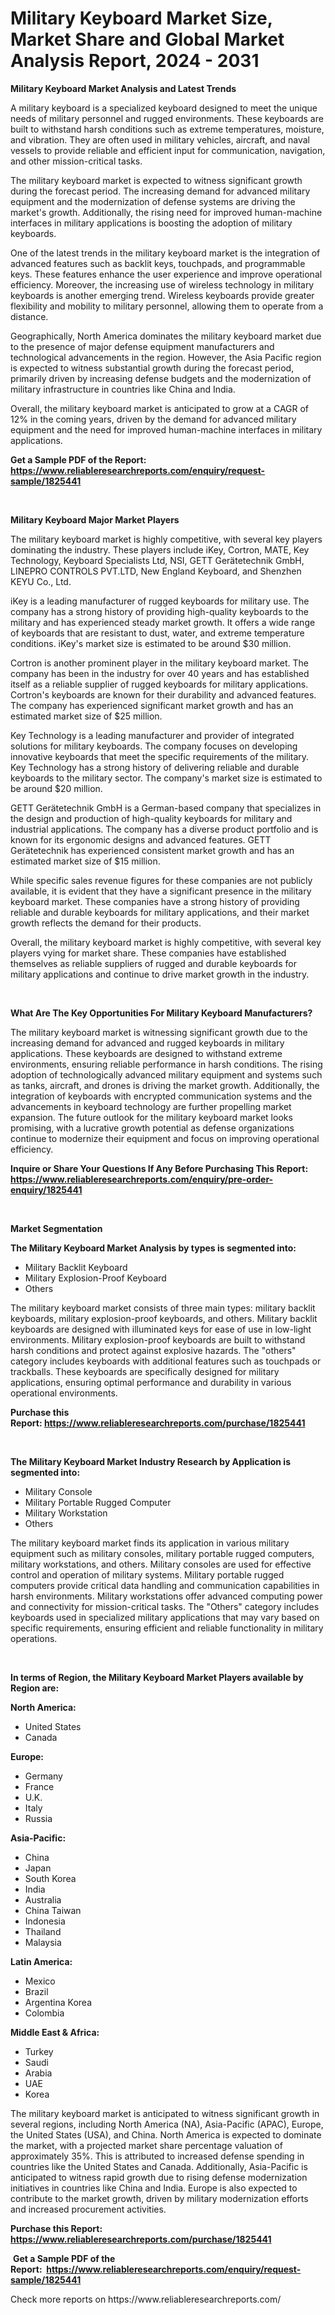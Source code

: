 <p><h1>Military Keyboard Market Size, Market Share and Global Market Analysis Report, 2024 - 2031</h1></p><p><strong>Military Keyboard Market Analysis and Latest Trends</strong></p>
<p><p>A military keyboard is a specialized keyboard designed to meet the unique needs of military personnel and rugged environments. These keyboards are built to withstand harsh conditions such as extreme temperatures, moisture, and vibration. They are often used in military vehicles, aircraft, and naval vessels to provide reliable and efficient input for communication, navigation, and other mission-critical tasks.</p><p>The military keyboard market is expected to witness significant growth during the forecast period. The increasing demand for advanced military equipment and the modernization of defense systems are driving the market's growth. Additionally, the rising need for improved human-machine interfaces in military applications is boosting the adoption of military keyboards.</p><p>One of the latest trends in the military keyboard market is the integration of advanced features such as backlit keys, touchpads, and programmable keys. These features enhance the user experience and improve operational efficiency. Moreover, the increasing use of wireless technology in military keyboards is another emerging trend. Wireless keyboards provide greater flexibility and mobility to military personnel, allowing them to operate from a distance.</p><p>Geographically, North America dominates the military keyboard market due to the presence of major defense equipment manufacturers and technological advancements in the region. However, the Asia Pacific region is expected to witness substantial growth during the forecast period, primarily driven by increasing defense budgets and the modernization of military infrastructure in countries like China and India.</p><p>Overall, the military keyboard market is anticipated to grow at a CAGR of 12% in the coming years, driven by the demand for advanced military equipment and the need for improved human-machine interfaces in military applications.</p></p>
<p><strong>Get a Sample PDF of the Report:&nbsp; <a href="https://www.reliableresearchreports.com/enquiry/request-sample/1825441">https://www.reliableresearchreports.com/enquiry/request-sample/1825441</a></strong></p>
<p>&nbsp;</p>
<p><strong>Military Keyboard Major Market Players</strong></p>
<p><p>The military keyboard market is highly competitive, with several key players dominating the industry. These players include iKey, Cortron, MATE, Key Technology, Keyboard Specialists Ltd, NSI, GETT Gerätetechnik GmbH, LINEPRO CONTROLS PVT.LTD, New England Keyboard, and Shenzhen KEYU Co., Ltd.</p><p>iKey is a leading manufacturer of rugged keyboards for military use. The company has a strong history of providing high-quality keyboards to the military and has experienced steady market growth. It offers a wide range of keyboards that are resistant to dust, water, and extreme temperature conditions. iKey's market size is estimated to be around $30 million.</p><p>Cortron is another prominent player in the military keyboard market. The company has been in the industry for over 40 years and has established itself as a reliable supplier of rugged keyboards for military applications. Cortron's keyboards are known for their durability and advanced features. The company has experienced significant market growth and has an estimated market size of $25 million.</p><p>Key Technology is a leading manufacturer and provider of integrated solutions for military keyboards. The company focuses on developing innovative keyboards that meet the specific requirements of the military. Key Technology has a strong history of delivering reliable and durable keyboards to the military sector. The company's market size is estimated to be around $20 million.</p><p>GETT Gerätetechnik GmbH is a German-based company that specializes in the design and production of high-quality keyboards for military and industrial applications. The company has a diverse product portfolio and is known for its ergonomic designs and advanced features. GETT Gerätetechnik has experienced consistent market growth and has an estimated market size of $15 million.</p><p>While specific sales revenue figures for these companies are not publicly available, it is evident that they have a significant presence in the military keyboard market. These companies have a strong history of providing reliable and durable keyboards for military applications, and their market growth reflects the demand for their products.</p><p>Overall, the military keyboard market is highly competitive, with several key players vying for market share. These companies have established themselves as reliable suppliers of rugged and durable keyboards for military applications and continue to drive market growth in the industry.</p></p>
<p>&nbsp;</p>
<p><strong>What Are The Key Opportunities For Military Keyboard Manufacturers?</strong></p>
<p><p>The military keyboard market is witnessing significant growth due to the increasing demand for advanced and rugged keyboards in military applications. These keyboards are designed to withstand extreme environments, ensuring reliable performance in harsh conditions. The rising adoption of technologically advanced military equipment and systems such as tanks, aircraft, and drones is driving the market growth. Additionally, the integration of keyboards with encrypted communication systems and the advancements in keyboard technology are further propelling market expansion. The future outlook for the military keyboard market looks promising, with a lucrative growth potential as defense organizations continue to modernize their equipment and focus on improving operational efficiency.</p></p>
<p><strong>Inquire or Share Your Questions If Any Before Purchasing This Report: <a href="https://www.reliableresearchreports.com/enquiry/pre-order-enquiry/1825441">https://www.reliableresearchreports.com/enquiry/pre-order-enquiry/1825441</a></strong></p>
<p>&nbsp;</p>
<p><strong>Market Segmentation</strong></p>
<p><strong>The Military Keyboard Market Analysis by types is segmented into:</strong></p>
<p><ul><li>Military Backlit Keyboard</li><li>Military Explosion-Proof Keyboard</li><li>Others</li></ul></p>
<p><p>The military keyboard market consists of three main types: military backlit keyboards, military explosion-proof keyboards, and others. Military backlit keyboards are designed with illuminated keys for ease of use in low-light environments. Military explosion-proof keyboards are built to withstand harsh conditions and protect against explosive hazards. The "others" category includes keyboards with additional features such as touchpads or trackballs. These keyboards are specifically designed for military applications, ensuring optimal performance and durability in various operational environments.</p></p>
<p><strong>Purchase this Report:&nbsp;<a href="https://www.reliableresearchreports.com/purchase/1825441">https://www.reliableresearchreports.com/purchase/1825441</a></strong></p>
<p>&nbsp;</p>
<p><strong>The Military Keyboard Market Industry Research by Application is segmented into:</strong></p>
<p><ul><li>Military Console</li><li>Military Portable Rugged Computer</li><li>Military Workstation</li><li>Others</li></ul></p>
<p><p>The military keyboard market finds its application in various military equipment such as military consoles, military portable rugged computers, military workstations, and others. Military consoles are used for effective control and operation of military systems. Military portable rugged computers provide critical data handling and communication capabilities in harsh environments. Military workstations offer advanced computing power and connectivity for mission-critical tasks. The "Others" category includes keyboards used in specialized military applications that may vary based on specific requirements, ensuring efficient and reliable functionality in military operations.</p></p>
<p>&nbsp;</p>
<p><strong>In terms of Region, the Military Keyboard Market Players available by Region are:</strong></p>
<p>
    <p> <strong> North America: </strong>
        <ul>
            <li>United States</li>
            <li>Canada</li>
        </ul>
        </p> 
    <p> <strong> Europe: </strong>
        <ul>
            <li>Germany</li>
            <li>France</li>
            <li>U.K.</li>
            <li>Italy</li>
            <li>Russia</li>
        </ul>
        </p> 
    <p> <strong> Asia-Pacific: </strong>
        <ul>
            <li>China</li>
            <li>Japan</li>
            <li>South Korea</li>
            <li>India</li>
            <li>Australia</li>
            <li>China Taiwan</li>
            <li>Indonesia</li>
            <li>Thailand</li>
            <li>Malaysia</li>
        </ul>
        </p> 
    <p> <strong> Latin America: </strong>
        <ul>
            <li>Mexico</li>
            <li>Brazil</li>
            <li>Argentina Korea</li>
            <li>Colombia</li>
        </ul>
        </p> 
    <p> <strong> Middle East & Africa: </strong>
        <ul>
            <li>Turkey</li>
            <li>Saudi</li>
            <li>Arabia</li>
            <li>UAE</li>
            <li>Korea</li>
        </ul>
    </p>
    </p>
<p><p>The military keyboard market is anticipated to witness significant growth in several regions, including North America (NA), Asia-Pacific (APAC), Europe, the United States (USA), and China. North America is expected to dominate the market, with a projected market share percentage valuation of approximately 35%. This is attributed to increased defense spending in countries like the United States and Canada. Additionally, Asia-Pacific is anticipated to witness rapid growth due to rising defense modernization initiatives in countries like China and India. Europe is also expected to contribute to the market growth, driven by military modernization efforts and increased procurement activities.</p></p>
<p><strong>Purchase this Report: <a href="https://www.reliableresearchreports.com/purchase/1825441">https://www.reliableresearchreports.com/purchase/1825441</a></strong></p>
<p>&nbsp;<strong>Get a Sample PDF of the Report:&nbsp;&nbsp;<a href="https://www.reliableresearchreports.com/enquiry/request-sample/1825441">https://www.reliableresearchreports.com/enquiry/request-sample/1825441</a></strong></p>
<p><strong></strong></p>
<p>Check more reports on https://www.reliableresearchreports.com/</p>